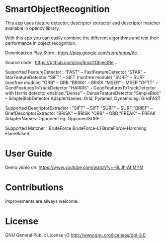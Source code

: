 # SmartObjectRecognition
This app uses feature detector, descriptor extractor and descriptor matcher available in opencv library.

With this app you can easily combine the different algorithms and test their performance in object recognition.

Download on Play Store : https://play.google.com/store/apps/de...

Source code : https://github.com/iisy/SmartObjectRe...

Supported FeatureDetector :
    "FAST" – FastFeatureDetector 
    "STAR" – StarFeatureDetector 
    "SIFT" – SIFT (nonfree module) 
    "SURF" – SURF (nonfree module) 
    "ORB" – ORB 
    "BRISK" – BRISK 
    "MSER" – MSER 
    "GFTT" – GoodFeaturesToTrackDetector 
    "HARRIS" – GoodFeaturesToTrackDetector with Harris detector enabled 
    "Dense" – DenseFeatureDetector 
    "SimpleBlob" – SimpleBlobDetector 
    AdapterNames: Grid, Pyramid, Dynamic eg. GridFAST

Supported DescriptorExtractor :
    "SIFT" – SIFT
    "SURF" – SURF
    "BRIEF" – BriefDescriptorExtractor
    "BRISK" – BRISK
    "ORB" – ORB
    "FREAK" – FREAK
    AdapterNames: Opponent eg. OpponentSURF

Supported Matcher :
    BruteForce
    BruteForce-L1
    BruteForce-Hamming
    FlannBased


# User Guide
Demo video on: https://www.youtube.com/watch?v=-6LJhrAhMYM

# Contributions

Improvements are always welcome.

# License

GNU General Public License v3 http://www.gnu.org/licenses/gpl-3.0

